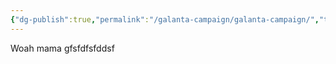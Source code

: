 ```yaml
---
{"dg-publish":true,"permalink":"/galanta-campaign/galanta-campaign/","tags":"gardenEntry"}
---
```



Woah mama
gfsfdfsfddsf